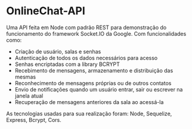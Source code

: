 # OnlineChat-API

Uma API feita em Node com padrão REST para demonstração do funcionamento do framework Socket.IO da Google. 
Com funcionalidades como:

  - Criação de usuário, salas e senhas
  - Autenticação de todos os dados necessários para acesso
  - Senhas encriptadas com a library BCRYPT
  - Recebimento de mensagens, armazenamento e distribuição das mesmas
  - Reconhecimento de mensagens próprias ou de outros contatos
  - Envio de notificações quando um usuário entrar, sair ou escrever na janela atual
  - Recuperação de mensagens anteriores da sala ao acessá-la
  
As tecnologias usadas para sua realização foram: Node, Sequelize, Express, Bcrypt, Cors.
